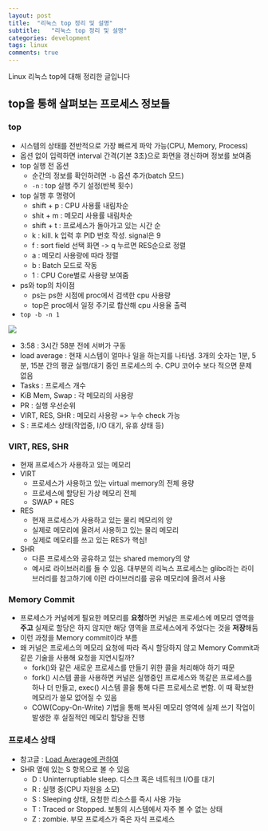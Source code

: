 ```yaml
---
layout: post
title:  "리눅스 top 정리 및 설명"
subtitle:   "리눅스 top 정리 및 설명"
categories: development
tags: linux
comments: true
---
```


Linux 리눅스 top에 대해 정리한 글입니다

## top을 통해 살펴보는 프로세스 정보들
### top
- 시스템의 상태를 전반적으로 가장 빠르게 파악 가능(CPU, Memory, Process)
- 옵션 없이 입력하면 interval 간격(기본 3초)으로 화면을 갱신하며 정보를 보여줌
- top 실행 전 옵션
	- 순간의 정보를 확인하려면 ```-b``` 옵션 추가(batch 모드)
	- ```-n``` : top 실행 주기 설정(반복 횟수)
- top 실행 후 명령어
	- shift + p : CPU 사용률 내림차순
	- shit + m : 메모리 사용률 내림차순
	- shift + t : 프로세스가 돌아가고 있는 시간 순
	- k : kill. k 입력 후 PID 번호 작성. signal은 9
	- f : sort field 선택 화면 -> q 누르면 RES순으로 정렬
	- a : 메모리 사용량에 따라 정렬
	- b : Batch 모드로 작동
	- 1 : CPU Core별로 사용량 보여줌
- ps와 top의 차이점
	- ps는 ps한 시점에 proc에서 검색한 cpu 사용량
	- top은 proc에서 일정 주기로 합산해 cpu 사용율 출력 
- ```top -b -n 1```

<img src="https://www.dropbox.com/s/6nnakv6e4j2ojji/Screenshot%202018-07-18%2020.25.32.png?raw=1">

- 3:58 : 3시간 58분 전에 서버가 구동
- load average : 현재 시스템이 얼마나 일을 하는지를 나타냄. 3개의 숫자는 1분, 5분, 15분 간의 평균 실행/대기 중인 프로세스의 수. CPU 코어수 보다 적으면 문제 없음
- Tasks : 프로세스 개수
- KiB Mem, Swap : 각 메모리의 사용량
- PR : 실행 우선순위
- VIRT, RES, SHR : 메모리 사용량 => 누수 check 가능
- S : 프로세스 상태(작업중, I/O 대기, 유휴 상태 등)

### VIRT, RES, SHR 
- 현재 프로세스가 사용하고 있는 메모리
- VIRT
	- 프로세스가 사용하고 있는 virtual memory의 전체 용량
	- 프로세스에 할당된 가상 메모리 전체
	- SWAP + RES
- RES
	- 현재 프로세스가 사용하고 있는 물리 메모리의 양
	- 실제로 메모리에 올려서 사용하고 있는 물리 메모리
	- 실제로 메모리를 쓰고 있는 RES가 핵심!
- SHR
	- 다른 프로세스와 공유하고 있는 shared memory의 양
	- 예시로 라이브러리를 들 수 있음. 대부분의 리눅스 프로세스는 glibc라는 라이브러리를 참고하기에 이런 라이브러리를 공유 메모리에 올려서 사용 

	
### Memory Commit
- 프로세스가 커널에게 필요한 메모리를 **요청**하면 커널은 프로세스에 메모리 영역을 **주고** 실제로 할당은 하지 않지만 해당 영역을 프로세스에게 주었다는 것을 **저장**해둠
- 이런 과정을 Memory commit이라 부름
- 왜 커널은 프로세스의 메모리 요청에 따라 즉시 할당하지 않고 Memory Commit과 같은 기술을 사용해 요청을 지연시킬까?
	- fork()와 같은 새로운 프로세스를 만들기 위한 콜을 처리해야 하기 때문
	- fork() 시스템 콜을 사용하면 커널은 실행중인 프로세스와 똑같은 프로세스를 하나 더 만들고, exec() 시스템 콜을 통해 다른 프로세스로 변함. 이 때 확보한 메모리가 쓸모 없어질 수 있음
	- COW(Copy-On-Write) 기법을 통해 복사된 메모리 영역에 실제 쓰기 작업이 발생한 후 실질적인 메모리 할당을 진행

### 프로세스 상태
- 참고글 : [Load Average에 관하여](https://lunatine.net/2016/02/19/about-load-average/) 
- SHR 옆에 있는 S 항목으로 볼 수 있음
	- D : Uninterruptiable sleep. 디스크 혹은 네트워크 I/O를 대기
	- R : 실행 중(CPU 자원을 소모)
	- S : Sleeping 상태, 요청한 리소스를 즉시 사용 가능
	- T : Traced or Stopped. 보통의 시스템에서 자주 볼 수 없는 상태
	- Z : zombie. 부모 프로세스가 죽은 자식 프로세스
